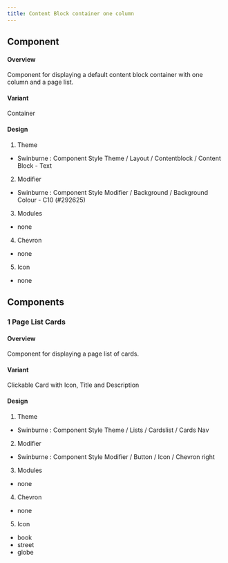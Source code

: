 ```yaml
---
title: Content Block container one column
---
```

## Component
#### Overview
 Component for displaying a default content block container with one column and a page list.
#### Variant
 Container
#### Design
1. Theme
 * Swinburne : Component Style Theme / Layout / Contentblock / Content Block - Text
2. Modifier
 * Swinburne : Component Style Modifier / Background / Background Colour - C10 (#292625)
3. Modules
 * none
4. Chevron
 * none
5. Icon
 * none
 
## Components
### 1 Page List Cards
#### Overview
 Component for displaying a page list of cards.
#### Variant 
 Clickable Card with Icon, Title and Description
#### Design
1. Theme
 * Swinburne : Component Style Theme / Lists / Cardslist / Cards Nav
2. Modifier
 * Swinburne : Component Style Modifier / Button / Icon / Chevron right
3. Modules
 * none
4. Chevron
 * none
5. Icon
 * book
 * street
 * globe
